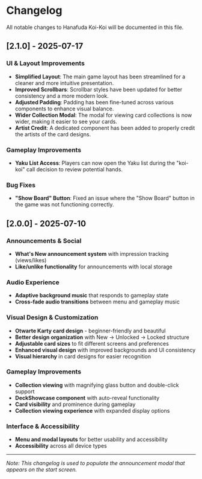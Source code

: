 # Changelog

All notable changes to Hanafuda Koi-Koi will be documented in this file.

## [2.1.0] - 2025-07-17

### UI & Layout Improvements
- **Simplified Layout**: The main game layout has been streamlined for a cleaner and more intuitive presentation.
- **Improved Scrollbars**: Scrollbar styles have been updated for better consistency and a more modern look.
- **Adjusted Padding**: Padding has been fine-tuned across various components to enhance visual balance.
- **Wider Collection Modal**: The modal for viewing card collections is now wider, making it easier to see your cards.
- **Artist Credit**: A dedicated component has been added to properly credit the artists of the card designs.

### Gameplay Improvements
- **Yaku List Access**: Players can now open the Yaku list during the "koi-koi" call decision to review potential hands.

### Bug Fixes
- **"Show Board" Button**: Fixed an issue where the "Show Board" button in the game was not functioning correctly.

## [2.0.0] - 2025-07-10

### Announcements & Social
- **What's New announcement system** with impression tracking (views/likes)
- **Like/unlike functionality** for announcements with local storage

### Audio Experience
- **Adaptive background music** that responds to gameplay state
- **Cross-fade audio transitions** between menu and gameplay music

### Visual Design & Customization
- **Otwarte Karty card design** - beginner-friendly and beautiful
- **Better design organization** with New → Unlocked → Locked structure
- **Adjustable card sizes** to fit different screens and preferences
- **Enhanced visual design** with improved backgrounds and UI consistency
- **Visual hierarchy** in card designs for easier recognition

### Gameplay Improvements
- **Collection viewing** with magnifying glass button and double-click support
- **DeckShowcase component** with auto-reveal functionality
- **Card visibility** and prominence during gameplay
- **Collection viewing experience** with expanded display options

### Interface & Accessibility
- **Menu and modal layouts** for better usability and accessibility
- **Accessibility** across all device types

---

*Note: This changelog is used to populate the announcement modal that appears on the start screen.*
